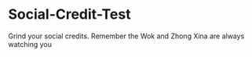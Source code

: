 # Social-Credit-Test
Grind your social credits. Remember the Wok and Zhong Xina are always watching you
